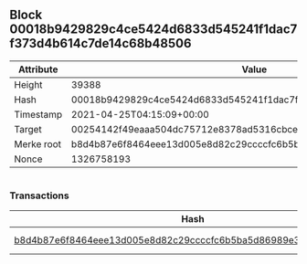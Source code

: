 ## Block 00018b9429829c4ce5424d6833d545241f1dac7f373d4b614c7de14c68b48506

Attribute | Value
--- | ---
Height | 39388
Hash | 00018b9429829c4ce5424d6833d545241f1dac7f373d4b614c7de14c68b48506
Timestamp | 2021-04-25T04:15:09+00:00
Target | 00254142f49eaaa504dc75712e8378ad5316cbcead634704b3734b6271167cc4
Merke root | b8d4b87e6f8464eee13d005e8d82c29ccccfc6b5ba5d86989e3a51ace285f783
Nonce | 1326758193

```

```

### Transactions

Hash | Amount
--- | ---
[b8d4b87e6f8464eee13d005e8d82c29ccccfc6b5ba5d86989e3a51ace285f783](b8d4b87e6f8464eee13d005e8d82c29ccccfc6b5ba5d86989e3a51ace285f783.md) | 10.00000000 SKEPTI 
